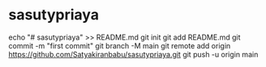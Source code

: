 # sasutypriaya
echo "# sasutypriaya" >> README.md
git init
git add README.md
git commit -m "first commit"
git branch -M main
git remote add origin https://github.com/Satyakiranbabu/sasutypriaya.git
git push -u origin main
